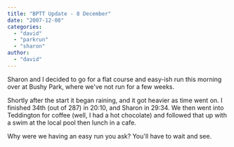 ```yaml
---
title: "BPTT Update - 8 December"
date: "2007-12-08"
categories: 
  - "david"
  - "parkrun"
  - "sharon"
author:
  - "david"
---
```


Sharon and I decided to go for a flat course and easy-ish run this morning over at Bushy Park, where we've not run for a few weeks.

Shortly after the start it began raining, and it got heavier as time went on. I finished 34th (out of 287) in 20:10, and Sharon in 29:34. We then went into Teddington for coffee (well, I had a hot chocolate) and followed that up with a swim at the local pool then lunch in a cafe.

Why were we having an easy run you ask? You'll have to wait and see.
